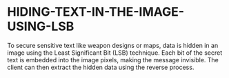 # HIDING-TEXT-IN-THE-IMAGE-USING-LSB
To secure sensitive text like weapon designs or maps, data is hidden in an image using the Least Significant Bit (LSB) technique. Each bit of the secret text is embedded into the image pixels, making the message invisible. The client can then extract the hidden data using the reverse process.
